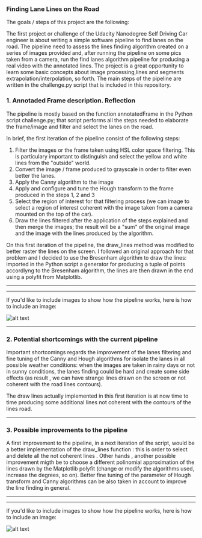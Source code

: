 
### **Finding Lane Lines on the Road**

The goals / steps of this project are the following:

The first project or challenge of the Udacity Nanodegree Self Driving Car engineer is about  writing a simple
software pipeline to find lanes on the road. The pipeline need to assess the lines finding algorithm created on a series of images provided and, after running the pipeline on some pics taken from a camera, run the find lanes algorithm pipeline for producing a real video with the annotated lines. The project is a great opportunity to learn some basic concepts about image processing,lines and segments extrapolation/interpolation, so forth. The main steps of the pipeline are written in the challenge.py script that is included in this repository.

### 1. Annotaded Frame description. Reflection

The pipeline is mostly based on the function annotatedFrame in the Python script challenge.py;
that script performs all the steps needed to elaborate the frame/image and filter and select
the lanes on the road.

In brief, the first  iteration  of the pipeline consist of the following steps:

1. Filter the images or the frame taken using HSL color space filtering. This is particulary important
   to distinguish and select the yellow and white lines from the "outside" world.
2.  Convert the image / frame produced to grayscale in order to filter even better the lanes.
3.  Apply the Canny algorithm to the image
4.  Apply and configure and tune  the Hough transform to the frame produced in the steps 1, 2 and 3
5.  Select the region of interest for that filtering process (we can image to select a region of interest
   coherent with the image taken from a camera mounted on the top of the car).
6.  Draw the lines filtered after the application of the steps explained and then merge the images; the result will be a "sum" of the original image and the image with the lines produced by the algorithm.

On this first iteration of the pipeline, the draw_lines method was modified to better raster the lines on
the screen. I followed an original approach for that problem and I decided to use the Bresenham algorithm to
draw the lines:  imported in the Python script a generator for producing a tuple of
points accordlyng to the Bresenham algorithm, the lines are then drawn in the end using a polyfit from Matplotlib.

---


[//]: # (Image References)

[image1]: ./examples/grayscale.jpg "Grayscale"

---


If you'd like to include images to show how the pipeline works, here is how to include an image: 

![alt text][image1]

---

### 2. Potential shortcomings with the current pipeline

Important shortcomings regards the improvement of the lanes filtering and fine tuning of the
Canny and Hough algorithms for isolate the lanes in all possible weather conditions:
when the images are taken in rainy days or not in sunny conditions, the lanes finding could
be hard and create some side effects (as result , we can have strange lines drawn on the screen
or not coherent with the road lines contours).

The draw lines actually implemented in this first iteration is at now  time to time
producing some additional lines not coherent with the contours of the lines road.

---

### 3. Possible improvements to the pipeline

A first improvement  to the pipeline, in a next iteration of the script,  would be a better implementation of the draw_lines function : this is order to select and delete all the not coherent lines . Other hands , another possible 
improvement migth be to choose a different polinomial approximation of the lines drawn by the Matplotlib polyfit (change or modify the algorithms used, increase the degrees, so on). Better fine tuning of the parameter of Hough transform and Canny algorithms can be also taken in account to improve the line finding in general. 

---

[//]: # (Image References)

[image1]: ./examples/grayscale.jpg "Grayscale"

---

If you'd like to include images to show how the pipeline works, here is how to include an image: 

![alt text][image1]

